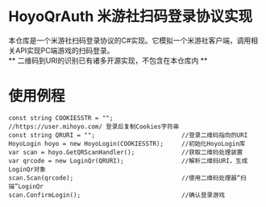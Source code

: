 # HoyoQrAuth 米游社扫码登录协议实现  
本仓库是一个米游社扫码登录协议的C#实现。它模拟一个米游社客户端，调用相关API实现PC端游戏的扫码登录。  
** 二维码到URI的识别已有诸多开源实现，不包含在本仓库内 **  
  
# 使用例程
```
const string COOKIESSTR = "";                   //https://user.mihoyo.com/ 登录后复制Cookies字符串
const string QRURI = "";                        //登录二维码指向的URI
HoyoLogin hoyo = new HoyoLogin(COOKIESSTR);     //初始化HoyoLogin库
var scan = hoyo.GetQRScanHandler();             //获取二维码处理装置
var qrcode = new LoginQr(QRURI);                //解析二维码URI，生成LoginQr对象
scan.Scan(qrcode);                              //使用二维码处理器“扫描”LoginQr
scan.ConfirmLogin();                            //确认登录游戏
```
